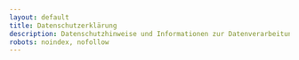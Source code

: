 ```yaml
---
layout: default
title: Datenschutzerklärung
description: Datenschutzhinweise und Informationen zur Datenverarbeitung
robots: noindex, nofollow
---
```


<div id="datenschutz-turnstile-protection" style="display: none; flex-direction: column; align-items: center; justify-content: center; min-height: 60vh; text-align: center;">
  <h2 style="color: #60a5fa; margin-bottom: 2rem;">Verifizierung erforderlich</h2>
  <p style="color: #cbd5e1; margin-bottom: 2rem;">Bestätigen Sie, dass Sie ein Mensch sind, um auf die Datenschutzerklärung zuzugreifen.</p>
  <div class="cf-turnstile" 
       data-sitekey="0x4AAAAAABhCvPtIE3gog0lZ" 
       data-callback="onDatenschutzTurnstileSuccess" 
       data-error-callback="onDatenschutzTurnstileError"
       data-theme="dark"
       data-size="normal">
  </div>
</div>

<div id="datenschutz-content" class="datenschutz-page" style="display: none;">
  <div class="legal-container">
    
    <header class="legal-header">
      <h1 class="legal-title">Datenschutzerklärung</h1>
      <p class="legal-subtitle">Informationen zur Datenverarbeitung gemäß DSGVO</p>
    </header>

    <section class="legal-section">
      <h2 class="section-heading">Geltungsbereich</h2>
      <p class="legal-text">
        Diese Datenschutzerklärung gilt für die private Website kingsepp.dev und
        das bereitgestellte AI4MBSE-Plugin.
      </p>
    </section>

    <section class="legal-section">
      <h2 class="section-heading">Datenschutzbeauftragter</h2>
      <p class="legal-text">
        Als Betreiber einer privaten, nicht-kommerziellen Website bin ich nicht zur Bestellung
        eines Datenschutzbeauftragten verpflichtet. Bei Fragen zum Datenschutz wenden Sie
        sich direkt an mich (Kontaktdaten siehe unten).
      </p>
    </section>

    <section class="legal-section">
      <h2 class="section-heading">Art der Datenverarbeitung</h2>

      <div class="legal-subsection">
        <h3 class="subsection-heading">1. Bereitstellung der Website und Protokolldateien</h3>
        <p class="legal-text">
          Bei jedem Zugriff auf Inhalte der Website werden vorübergehend Daten gespeichert,
          die möglicherweise eine Identifizierung zulassen. Die folgenden Daten werden hierbei erhoben:
        </p>
        <ul class="legal-list">
          <li><strong>Datum und Uhrzeit</strong> des Zugriffs</li>
          <li><strong>IP-Adresse</strong> des Besuchers</li>
          <li><strong>Hostname</strong> des zugreifenden Rechners</li>
          <li><strong>Website</strong>, von der aus die Website aufgerufen wurde (Referrer-URL)</li>
          <li><strong>Websites</strong>, die über die Website aufgerufen werden</li>
          <li><strong>Besuchte Seite</strong> auf unserer Website</li>
          <li><strong>Meldung</strong>, ob der Abruf erfolgreich war</li>
          <li><strong>Übertragene Datenmenge</strong></li>
          <li><strong>Informationen über den Browsertyp</strong> und die verwendete Version</li>
          <li><strong>Betriebssystem</strong></li>
        </ul>
        <div class="info-card">
          <p class="legal-text">
            <strong>Zweck:</strong> Die vorübergehende Speicherung der Daten ist für den Ablauf eines
            Websitebesuchs erforderlich, um eine Auslieferung der Website zu ermöglichen. Eine weitere
            Speicherung in Protokolldateien erfolgt, um die Funktionsfähigkeit der Website und die
            Sicherheit der informationstechnischen Systeme sicherzustellen.<br>
            <strong>Rechtsgrundlage:</strong> Berechtigtes Interesse (Art. 6 Abs. 1 lit. f DSGVO)<br>
            <strong>Hosting:</strong> Die Website wird bei GitHub Inc., USA gehostet. GitHub empfängt
            die oben genannten Daten als Auftragsverarbeiter.<br>
            <strong>Speicherdauer:</strong> Die Daten werden gelöscht, sobald sie für die Erreichung
            des Zwecks ihrer Erhebung nicht mehr erforderlich sind. Bei der Bereitstellung der Website
            ist dies der Fall, wenn die jeweilige Sitzung beendet ist. Protokolldateien werden
            maximal 24 Stunden direkt zugänglich aufbewahrt und nach maximal 4 Wochen endgültig gelöscht.<br>
            <strong>Weitere Informationen:</strong>
            <a href="https://docs.github.com/en/site-policy/privacy-policies/github-privacy-statement" target="_blank" class="legal-link">
              GitHub Privacy Statement
            </a>
          </p>
        </div>
      </div>

      <div class="legal-subsection">
        <h3 class="subsection-heading">2. Cloudflare Turnstile (Bot-Schutz)</h3>
        <p class="legal-text">
          Diese Website nutzt Cloudflare Turnstile zum Schutz vor automatisierten Zugriffen:
        </p>
        <ul class="legal-list">
          <li><strong>IP-Adresse</strong> des Besuchers</li>
          <li><strong>Browser-Informationen</strong> (User-Agent, Sprache)</li>
          <li><strong>Interaktionsdaten</strong> (Mausbewegungen, Tastatureingaben)</li>
          <li><strong>Challenge-Antworten</strong> und Verifikationstoken</li>
        </ul>
        <div class="info-card">
          <p class="legal-text">
            <strong>Rechtsgrundlage:</strong> Berechtigtes Interesse (Art. 6 Abs. 1 lit. f DSGVO)<br>
            <strong>Zweck:</strong> Schutz vor Bots, Spam und missbräuchlicher Nutzung<br>
            <strong>Speicherdauer:</strong> Entsprechend Cloudflare Privacy Policy<br>
            <strong>Datenübertragung:</strong> USA (Angemessenheitsbeschluss)<br>
            <strong>Weitere Informationen:</strong>
            <a href="https://www.cloudflare.com/privacypolicy/" target="_blank" class="legal-link">
              Cloudflare Privacy Policy
            </a>
          </p>
        </div>
      </div>

      <div class="legal-subsection">
        <h3 class="subsection-heading">3. Google Analytics (Website-Analyse)</h3>
        <p class="legal-text">
          Diese Website nutzt Google Analytics zur Analyse des Nutzerverhaltens:
        </p>
        <ul class="legal-list">
          <li><strong>IP-Adresse</strong> (anonymisiert)</li>
          <li><strong>Seitenaufrufe</strong> und Verweildauer</li>
          <li><strong>Geräteinformationen</strong> (Browser, Betriebssystem)</li>
          <li><strong>Referrer-URLs</strong> und Suchbegriffe</li>
          <li><strong>Geografische Herkunft</strong> (anonymisiert auf Stadtebene)</li>
        </ul>
        <div class="info-card">
          <p class="legal-text">
            <strong>Rechtsgrundlage:</strong> Einwilligung (Art. 6 Abs. 1 lit. a DSGVO)<br>
            <strong>Zweck:</strong> Website-Optimierung und Verbesserung der Nutzererfahrung<br>
            <strong>Speicherdauer:</strong> 26 Monate (Google Analytics Standard)<br>
            <strong>Datenübertragung:</strong> USA (Angemessenheitsbeschluss)<br>
            <strong>Weitere Informationen:</strong>
            <a href="https://policies.google.com/privacy" target="_blank" class="legal-link">Google Privacy Policy</a> und
            <a href="https://support.google.com/analytics/answer/6004245" target="_blank" class="legal-link">Google Analytics Datenschutz</a>
          </p>
        </div>
        <div class="disclaimer-card">
          <div class="disclaimer-warning">
            <h4 class="warning-title">📊 Einwilligung erforderlich</h4>
            <p class="warning-text">
              Google Analytics wird nur nach Ihrer ausdrücklichen Einwilligung über das Cookie-Banner aktiviert.
            </p>
          </div>
          <div class="disclaimer-list">
            <h4 class="disclaimer-subtitle">Opt-Out Möglichkeiten:</h4>
            <ul class="disclaimer-items">
              <li><strong>Cookie-Banner:</strong> Klicken Sie auf "Nur notwendige" oder "Alle ablehnen"</li>
              <li><strong>Browser-Add-on:</strong> <a href="https://tools.google.com/dlpage/gaoptout" target="_blank" class="legal-link">Google Analytics Opt-out Browser Add-on</a></li>
              <li><strong>Cookie-Einstellungen:</strong> Verwalten Sie Cookies in Ihren Browser-Einstellungen</li>
            </ul>
          </div>
        </div>
      </div>

      <div class="legal-subsection">
        <h3 class="subsection-heading">4. AI4MBSE-Plugin und Google Gemini API</h3>
        <p class="legal-text">
          Das zum Download angebotene Plugin nutzt die Google Gemini API:
        </p>
        <div class="info-card">
          <p class="legal-text">
            <strong>Datenverarbeitung durch das Plugin:</strong><br>
            • Das Plugin überträgt Anforderungsdaten an Google Gemini API<br>
            • Verarbeitung erfolgt lokal auf dem Computer des Nutzers<br>
            • Keine Speicherung von Nutzerdaten durch den Websitebetreiber
          </p>
        </div>
        <div class="disclaimer-card">
          <div class="disclaimer-warning">
            <h4 class="warning-title">⚠️ Verantwortung des Nutzers</h4>
            <p class="warning-text">
              Der Nutzer ist für die API-Key-Erstellung bei Google verantwortlich.
              Es gelten die <a href="https://policies.google.com/privacy" target="_blank" class="legal-link">Google Privacy Policy</a> und
              <a href="https://ai.google.dev/gemini-api/terms" target="_blank" class="legal-link">Gemini API Terms</a>.
              Der Websitebetreiber hat keinen Einfluss auf die Datenverarbeitung durch Google.
            </p>
          </div>
        </div>
      </div>
    </section>

    <section class="legal-section">
      <h2 class="section-heading">Ihre Rechte (DSGVO)</h2>
      <p class="legal-text">
        Sie haben folgende Rechte bezüglich Ihrer personenbezogenen Daten:
      </p>
      <div class="service-grid">
        <div class="service-card">
          <h3 class="service-title">📋 Auskunft</h3>
          <p class="service-description">Art. 15 DSGVO - Recht auf Auskunft über gespeicherte Daten</p>
        </div>
        <div class="service-card">
          <h3 class="service-title">✏️ Berichtigung</h3>
          <p class="service-description">Art. 16 DSGVO - Recht auf Korrektur unrichtiger Daten</p>
        </div>
        <div class="service-card">
          <h3 class="service-title">🗑️ Löschung</h3>
          <p class="service-description">Art. 17 DSGVO - Recht auf Löschung personenbezogener Daten</p>
        </div>
        <div class="service-card">
          <h3 class="service-title">⏸️ Einschränkung</h3>
          <p class="service-description">Art. 18 DSGVO - Recht auf Einschränkung der Verarbeitung</p>
        </div>
        <div class="service-card">
          <h3 class="service-title">⛔ Widerspruch</h3>
          <p class="service-description">Art. 21 DSGVO - Recht auf Widerspruch gegen Verarbeitung</p>
        </div>
        <div class="service-card">
          <h3 class="service-title">📤 Übertragbarkeit</h3>
          <p class="service-description">Art. 20 DSGVO - Recht auf Datenübertragbarkeit (soweit technisch möglich und rechtlich zulässig)</p>
        </div>
      </div>
      <div class="info-card">
        <p class="legal-text">
          <strong>Beschwerderecht:</strong> Sie können sich bei einer Datenschutz-Aufsichtsbehörde beschweren.<br>
          <strong>Hinweis zur Datenübertragbarkeit:</strong> Die Erfassung der Daten zur Bereitstellung der Website
          und die Speicherung der Protokolldateien sind für den Betrieb der Internetseite zwingend erforderlich.
          Sie beruhen nicht auf einer Einwilligung nach Art. 6 Abs. 1 Buchstabe a DSGVO oder auf einem Vertrag
          nach Art. 6 Abs. 1 Buchstabe b DSGVO, sondern sind nach Art. 6 Abs. 1 Buchstabe f DSGVO gerechtfertigt.
          Die Voraussetzungen des Art. 20 Abs. 1 DSGVO sind demnach für diese Daten nicht erfüllt.
        </p>
      </div>
    </section>

    <section class="legal-section">
      <h2 class="section-heading">Cookies</h2>
      <p class="legal-text">
        Diese Website verwendet Cookies für folgende Zwecke:
      </p>

      <div class="legal-subsection">
        <h3 class="subsection-heading">Google Analytics Cookies</h3>
        <ul class="legal-list">
          <li><strong>Nutzer-Cookies:</strong> Zur Unterscheidung von wiederkehrenden Besuchern (Speicherdauer: 2 Jahre)</li>
          <li><strong>Sitzungs-Cookies:</strong> Zur Verfolgung der aktuellen Website-Sitzung (Speicherdauer: 24 Stunden)</li>
          <li><strong>Zweck:</strong> Website-Analyse und Nutzungsstatistiken</li>
        </ul>
      </div>

      <div class="legal-subsection">
        <h3 class="subsection-heading">Technisch notwendige Cookies</h3>
        <ul class="legal-list">
          <li><strong>GitHub Pages Cookies:</strong> Können nicht beeinflusst werden</li>
          <li><strong>Turnstile Cookies:</strong> Für Bot-Schutz erforderlich</li>
          <li><strong>Cookie-Einstellungen:</strong> Speichern Ihre Cookie-Präferenzen</li>
        </ul>
      </div>

      <div class="info-card">
        <p class="legal-text">
          <strong>Cookie-Banner:</strong> Beim ersten Besuch der Website erscheint ein Cookie-Banner
          mit drei Optionen: "Alle akzeptieren", "Nur notwendige" und "Alle ablehnen".<br>
          <strong>Cookie-Kontrolle:</strong> Sie können Ihre Einwilligung jederzeit über die
          Cookie-Einstellungen ändern oder in Ihren Browser-Einstellungen verwalten.
        </p>
      </div>
    </section>

    <section class="legal-section">
      <h2 class="section-heading">Weitere Informationen</h2>

      <div class="legal-subsection">
        <h3 class="subsection-heading">Externe Links</h3>
        <p class="legal-text">
          Diese Website enthält Links zu externen Websites (z.B. GitHub Repository, Google AI).
          Für deren Datenschutzpraktiken übernehmen wir keine Verantwortung.
        </p>
      </div>

      <div class="legal-subsection">
        <h3 class="subsection-heading">SSL-Verschlüsselung</h3>
        <p class="legal-text">
          Diese Website nutzt SSL-Verschlüsselung für sichere Datenübertragung.
        </p>
      </div>

      <div class="legal-subsection">
        <h3 class="subsection-heading">Kontakt bei Datenschutzfragen</h3>
        <p class="legal-text">
          Bei Fragen zum Datenschutz wenden Sie sich an: <strong>th.kingsepp@gmail.com</strong>
        </p>
      </div>

      <div class="legal-subsection">
        <h3 class="subsection-heading">Änderungen dieser Datenschutzerklärung</h3>
        <p class="legal-text">
          Diese Datenschutzerklärung kann bei Änderungen der Website oder rechtlichen
          Anforderungen angepasst werden.
        </p>
      </div>
    </section>

    <section class="legal-section">
      <h2 class="section-heading">Widerspruchsrecht</h2>
      <div class="disclaimer-card">
        <div class="disclaimer-warning">
          <h3 class="warning-title">⚖️ Recht auf Widerspruch gemäß Art. 21 Abs. 1 DSGVO</h3>
          <p class="warning-text">
            Sie haben das Recht, aus Gründen, die sich aus Ihrer besonderen Situation ergeben,
            jederzeit gegen die Verarbeitung Ihrer personenbezogenen Daten, die aufgrund von
            Artikel 6 Abs. 1 Buchstabe f DSGVO erfolgt, Widerspruch einzulegen.
          </p>
        </div>
        <div class="disclaimer-list">
          <p class="legal-text">
            <strong>Folgen eines Widerspruchs:</strong> Der Verantwortliche verarbeitet die
            personenbezogenen Daten dann nicht mehr, es sei denn, er kann zwingende schutzwürdige
            Gründe für die Verarbeitung nachweisen, die die Interessen, Rechte und Freiheiten der
            betroffenen Person überwiegen, oder die Verarbeitung dient der Geltendmachung, Ausübung
            oder Verteidigung von Rechtsansprüchen.
          </p>
          <p class="legal-text">
            <strong>Hinweis:</strong> Die Erfassung der Daten zur Bereitstellung der Website und die
            Speicherung der Protokolldateien sind für den Betrieb der Internetseite zwingend erforderlich.
          </p>
        </div>
      </div>
    </section>

    <section class="legal-section contact-info">
      <h2 class="section-heading">Verantwortlicher für den Inhalt</h2>
      <div class="contact-card">
        <div class="contact-details">
          <div class="contact-item">
            <span class="contact-label">Name:</span>
            <span class="contact-value">Thomas Schuster</span>
          </div>
          <div class="contact-item">
            <span class="contact-label">E-Mail:</span>
            <span class="contact-value">th.kingsepp@gmail.com</span>
          </div>
          <div class="contact-item">
            <span class="contact-label">Projekt:</span>
            <span class="contact-value">
              Private, nicht-kommerzielle Website<br>
              Hochschule München - Studienprojekt
            </span>
          </div>
        </div>
      </div>
    </section>

    <section class="legal-section disclaimer-section">
      <h2 class="section-heading">🎓 Bildungsprojekt</h2>
      <div class="info-card">
        <p class="legal-text">
          <strong>Wichtiger Hinweis:</strong> Diese Website ist ein privates, nicht-kommerzielles
          Bildungsprojekt im Rahmen eines Studiums an der Hochschule München. Es werden keine
          Dienstleistungen oder Produkte verkauft. Das bereitgestellte AI4MBSE-Plugin wird
          kostenlos zur Verfügung gestellt.
        </p>
      </div>
    </section>

    <footer class="legal-footer">
      <div class="footer-content">
        <p class="footer-text">
          <strong>Stand:</strong> Juni 2025
        </p>
        <p class="footer-note">
          Diese Datenschutzerklärung wurde für eine private, nicht-kommerzielle Website
          erstellt und entspricht den deutschen Datenschutzbestimmungen.
        </p>
      </div>
    </footer>

  </div>
</div>
